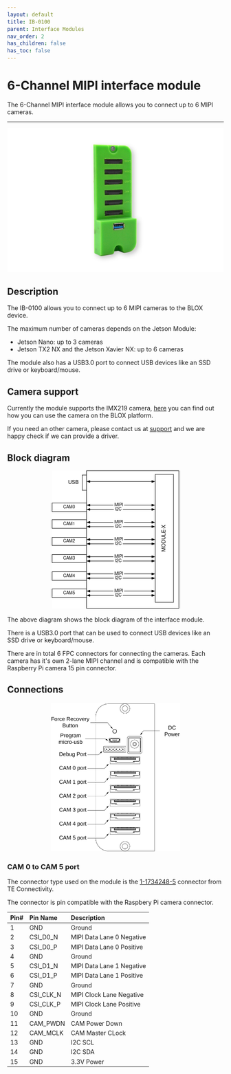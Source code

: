 ```yaml
---
layout: default
title: IB-0100
parent: Interface Modules
nav_order: 2
has_children: false
has_toc: false
---
```


# 6-Channel MIPI interface module

The 6-Channel MIPI interface module allows you to connect up to 6 MIPI cameras.

---

<p align="center">
<img src="/assets/images/pages/interface-blox/IB-0100/IB-0100.png">
</p>

## Description

The IB-0100 allows you to connect up to 6 MIPI cameras to the BLOX device. 

The maximum number of cameras depends on the Jetson Module: 
* Jetson Nano: up to 3 cameras
* Jetson TX2 NX and the Jetson Xavier NX: up to 6 cameras

The module also has a USB3.0 port to connect USB devices like an SSD drive or keyboard/mouse.

## Camera support

Currently the module supports the IMX219 camera, [here](/pages/interface-modules/6-channel-mipi/imx219.html) you can find out how you can use the camera on the BLOX platform.

If you need an other camera, please contact us at [support](mailto:support@ai-blox.com?subject=[Docs]%20Camera%20driver%20request) and we are happy check if we can provide a driver.

## Block diagram

<p align="center">
<img src="/assets/images/pages/interface-blox/IB-0100/IB-0100-BlockDiagram.png">
</p>

The above diagram shows the block diagram of the interface module. 

There is a USB3.0 port that can be used to connect USB devices like an SSD drive or keyboard/mouse.

There are in total 6 FPC connectors for connecting the cameras. 
Each camera has it's own 2-lane MIPI channel and is compatible with the Raspberry Pi camera 15 pin connector. 



## Connections

<p align="center">
<img src="/assets/images/pages/interface-blox/IB-0100/IB-0100%20Connections.svg" width="300">
</p>

### CAM 0 to CAM 5 port 

The connector type used on the module is the [1-1734248-5](https://www.te.com/usa-en/product-1-1734248-5.html?te_campaign=oct_glo_manufacturer&elqCampaignId=26136&te_bu=Cor&te_type=other) connector from TE Connectivity.

The connector is pin compatible with the Raspbery Pi camera connector. 

| Pin# | Pin Name  | Description               |
|:-----|:----------|:--------------------------|
| 1    | GND       | Ground                    |
| 2    | CSI_D0_N  | MIPI Data Lane 0 Negative |
| 3    | CSI_D0_P  | MIPI Data Lane 0 Positive |
| 4    | GND       | Ground                    |
| 5    | CSI_D1_N  | MIPI Data Lane 1 Negative |
| 6    | CSI_D1_P  | MIPI Data Lane 1 Positive |
| 7    | GND       | Ground                    |
| 8    | CSI_CLK_N | MIPI Clock Lane Negative  |
| 9    | CSI_CLK_P | MIPI Clock Lane Positive  |
| 10   | GND       | Ground                    |
| 11   | CAM_PWDN  | CAM Power Down            |
| 12   | CAM_MCLK  | CAM Master CLock          |
| 13   | GND       | I2C SCL                   |
| 14   | GND       | I2C SDA                   |
| 15   | GND       | 3.3V Power                |

